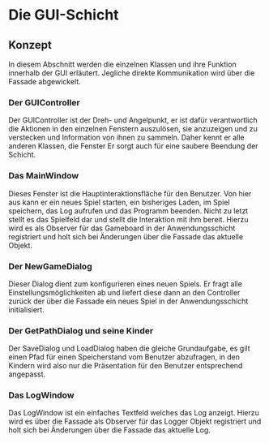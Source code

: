 # Die GUI-Schicht

## Konzept

In diesem Abschnitt werden die einzelnen Klassen und ihre Funktion innerhalb der GUI erläutert. Jegliche direkte Kommunikation wird über die Fassade abgewickelt.

### Der GUIController

Der GUIController ist der Dreh- und Angelpunkt, er ist dafür verantwortlich die Aktionen in den einzelnen Fenstern auszulösen, sie anzuzeigen und zu verstecken und Information von ihnen zu sammeln. Daher kennt er alle anderen Klassen, die Fenster  Er sorgt auch für eine saubere Beendung der Schicht.

### Das MainWindow

Dieses Fenster ist die Hauptinteraktionsfläche für den Benutzer. Von hier aus kann er ein neues Spiel starten, ein bisheriges Laden, im Spiel speichern, das Log aufrufen und das Programm beenden. Nicht zu letzt stellt es das Spielfeld dar und stellt die Interaktion mit ihm bereit. Hierzu wird es als Observer für das Gameboard in der Anwendungsschicht registriert und holt sich bei Änderungen über die Fassade das aktuelle Objekt.

### Der NewGameDialog

Dieser Dialog dient zum konfigurieren eines neuen Spiels. Er fragt alle Einstellungsmöglichkeiten ab und liefert diese dann an den Controller zurück der über die Fassade ein neues Spiel in der Anwendungsschicht initialisiert.


### Der GetPathDialog und seine Kinder

Der SaveDialog und LoadDialog haben die gleiche Grundaufgabe, es gilt einen Pfad für einen Speicherstand vom Benutzer abzufragen, in den Kindern wird also nur die Präsentation für den Benutzer entsprechend angepasst.

### Das LogWindow

Das LogWindow ist ein einfaches Textfeld welches das Log anzeigt. Hierzu wird es über die Fassade als Observer für das Logger Objekt registriert und holt sich bei Änderungen über die Fassade das aktuelle Log.

